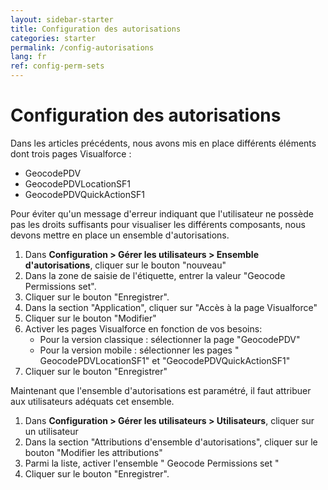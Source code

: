 ```yaml
---
layout: sidebar-starter
title: Configuration des autorisations
categories: starter
permalink: /config-autorisations
lang: fr
ref: config-perm-sets
---
```


# Configuration des autorisations

Dans les articles précédents, nous avons mis en place différents éléments dont trois pages Visualforce :
- GeocodePDV
- GeocodePDVLocationSF1
- GeocodePDVQuickActionSF1

Pour éviter qu'un message d'erreur indiquant que l'utilisateur ne possède pas les droits suffisants pour visualiser les différents composants, nous devons mettre en place un ensemble d'autorisations.

1.	Dans **Configuration > Gérer les utilisateurs > Ensemble d'autorisations**, cliquer sur le bouton "nouveau"
2.	Dans la zone de saisie de l'étiquette, entrer la valeur "Geocode Permissions set".
3.	Cliquer sur le bouton "Enregistrer".
4.	Dans la section "Application", cliquer sur "Accès à la page Visualforce"
5.	Cliquer sur le bouton "Modifier"
6.	Activer les pages Visualforce en fonction de vos besoins:
	- Pour la version classique : sélectionner la page "GeocodePDV"
	- Pour la version mobile : sélectionner les pages " GeocodePDVLocationSF1" et "GeocodePDVQuickActionSF1"
7.	Cliquer sur le bouton "Enregistrer"

Maintenant que l'ensemble d'autorisations est paramétré, il faut attribuer aux utilisateurs adéquats cet ensemble.

1.	Dans **Configuration > Gérer les utilisateurs > Utilisateurs**, cliquer sur un utilisateur
2.	Dans la section "Attributions d'ensemble d'autorisations", cliquer sur le bouton "Modifier les attributions"
3.	Parmi la liste, activer l'ensemble " Geocode Permissions set "
4.	Cliquer sur le bouton "Enregistrer".
